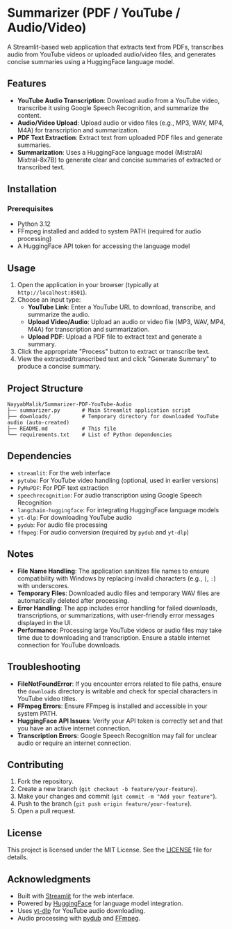 # Summarizer (PDF / YouTube / Audio/Video)

A Streamlit-based web application that extracts text from PDFs, transcribes audio from YouTube videos or uploaded audio/video files, and generates concise summaries using a HuggingFace language model.

## Features
- **YouTube Audio Transcription**: Download audio from a YouTube video, transcribe it using Google Speech Recognition, and summarize the content.
- **Audio/Video Upload**: Upload audio or video files (e.g., MP3, WAV, MP4, M4A) for transcription and summarization.
- **PDF Text Extraction**: Extract text from uploaded PDF files and generate summaries.
- **Summarization**: Uses a HuggingFace language model (MistralAI Mixtral-8x7B) to generate clear and concise summaries of extracted or transcribed text.

## Installation

### Prerequisites
- Python 3.12
- FFmpeg installed and added to system PATH (required for audio processing)
- A HuggingFace API token for accessing the language model


## Usage
1. Open the application in your browser (typically at `http://localhost:8501`).
2. Choose an input type:
   - **YouTube Link**: Enter a YouTube URL to download, transcribe, and summarize the audio.
   - **Upload Video/Audio**: Upload an audio or video file (MP3, WAV, MP4, M4A) for transcription and summarization.
   - **Upload PDF**: Upload a PDF file to extract text and generate a summary.
3. Click the appropriate "Process" button to extract or transcribe text.
4. View the extracted/transcribed text and click "Generate Summary" to produce a concise summary.

## Project Structure
```
NayyabMalik/Summarizer-PDF-YouTube-Audio
├── summarizer.py       # Main Streamlit application script
├── downloads/          # Temporary directory for downloaded YouTube audio (auto-created)
├── README.md           # This file
└── requirements.txt    # List of Python dependencies
```

## Dependencies
- `streamlit`: For the web interface
- `pytube`: For YouTube video handling (optional, used in earlier versions)
- `PyMuPDF`: For PDF text extraction
- `speechrecognition`: For audio transcription using Google Speech Recognition
- `langchain-huggingface`: For integrating HuggingFace language models
- `yt-dlp`: For downloading YouTube audio
- `pydub`: For audio file processing
- `ffmpeg`: For audio conversion (required by `pydub` and `yt-dlp`)

## Notes
- **File Name Handling**: The application sanitizes file names to ensure compatibility with Windows by replacing invalid characters (e.g., `|`, `:`) with underscores.
- **Temporary Files**: Downloaded audio files and temporary WAV files are automatically deleted after processing.
- **Error Handling**: The app includes error handling for failed downloads, transcriptions, or summarizations, with user-friendly error messages displayed in the UI.
- **Performance**: Processing large YouTube videos or audio files may take time due to downloading and transcription. Ensure a stable internet connection for YouTube downloads.

## Troubleshooting
- **FileNotFoundError**: If you encounter errors related to file paths, ensure the `downloads` directory is writable and check for special characters in YouTube video titles.
- **FFmpeg Errors**: Ensure FFmpeg is installed and accessible in your system PATH.
- **HuggingFace API Issues**: Verify your API token is correctly set and that you have an active internet connection.
- **Transcription Errors**: Google Speech Recognition may fail for unclear audio or require an internet connection.

## Contributing
1. Fork the repository.
2. Create a new branch (`git checkout -b feature/your-feature`).
3. Make your changes and commit (`git commit -m "Add your feature"`).
4. Push to the branch (`git push origin feature/your-feature`).
5. Open a pull request.

## License
This project is licensed under the MIT License. See the [LICENSE](LICENSE) file for details.

## Acknowledgments
- Built with [Streamlit](https://streamlit.io/) for the web interface.
- Powered by [HuggingFace](https://huggingface.co/) for language model integration.
- Uses [yt-dlp](https://github.com/yt-dlp/yt-dlp) for YouTube audio downloading.
- Audio processing with [pydub](https://github.com/jiaaro/pydub) and [FFmpeg](https://ffmpeg.org/).
